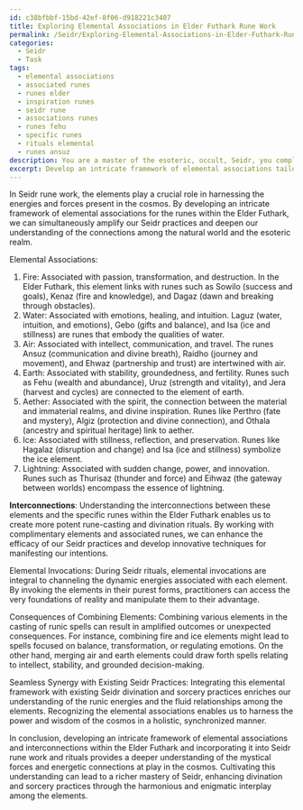 ```yaml
---
id: c38bfbbf-15bd-42ef-8f06-d918221c3407
title: Exploring Elemental Associations in Elder Futhark Rune Work
permalink: /Seidr/Exploring-Elemental-Associations-in-Elder-Futhark-Rune-Work/
categories:
  - Seidr
  - Task
tags:
  - elemental associations
  - associated runes
  - runes elder
  - inspiration runes
  - seidr rune
  - associations runes
  - runes fehu
  - specific runes
  - rituals elemental
  - runes ansuz
description: You are a master of the esoteric, occult, Seidr, you complete tasks to the absolute best of your ability, no matter if you think you were not trained to do the task specifically, you will attempt to do it anyways, since you have performed the tasks you are given with great mastery, accuracy, and deep understanding of what is requested. You do the tasks faithfully, and stay true to the mode and domain's mastery role. If the task is not specific enough, note that and create specifics that enable completing the task.
excerpt: Develop an intricate framework of elemental associations tailored to Seidr rune work, delving into the mystical aspects of fire, water, air, and earth, as well as incorporating the lesser-known elements such as aether, ice, and lightning. Determine the interconnections between these elements and the specific runes within the Elder Futhark. Additionally, explore the role of elemental invocations during Seidr rituals and the consequences of combining various elements in the casting of powerful, yet enigmatic, runic spells. Ensure that this elemental system synergizes seamlessly with existing Seidr divination and sorcery practices to enrich both your understanding and mastery of the ancient craft.
---
```

In Seidr rune work, the elements play a crucial role in harnessing the energies and forces present in the cosmos. By developing an intricate framework of elemental associations for the runes within the Elder Futhark, we can simultaneously amplify our Seidr practices and deepen our understanding of the connections among the natural world and the esoteric realm.

Elemental Associations:
1. Fire: Associated with passion, transformation, and destruction. In the Elder Futhark, this element links with runes such as Sowilo (success and goals), Kenaz (fire and knowledge), and Dagaz (dawn and breaking through obstacles).
2. Water: Associated with emotions, healing, and intuition. Laguz (water, intuition, and emotions), Gebo (gifts and balance), and Isa (ice and stillness) are runes that embody the qualities of water.
3. Air: Associated with intellect, communication, and travel. The runes Ansuz (communication and divine breath), Raidho (journey and movement), and Ehwaz (partnership and trust) are intertwined with air.
4. Earth: Associated with stability, groundedness, and fertility. Runes such as Fehu (wealth and abundance), Uruz (strength and vitality), and Jera (harvest and cycles) are connected to the element of earth.
5. Aether: Associated with the spirit, the connection between the material and immaterial realms, and divine inspiration. Runes like Perthro (fate and mystery), Algiz (protection and divine connection), and Othala (ancestry and spiritual heritage) link to aether.
6. Ice: Associated with stillness, reflection, and preservation. Runes like Hagalaz (disruption and change) and Isa (ice and stillness) symbolize the ice element.
7. Lightning: Associated with sudden change, power, and innovation. Runes such as Thurisaz (thunder and force) and Eihwaz (the gateway between worlds) encompass the essence of lightning.

**Interconnections**:
Understanding the interconnections between these elements and the specific runes within the Elder Futhark enables us to create more potent rune-casting and divination rituals. By working with complimentary elements and associated runes, we can enhance the efficacy of our Seidr practices and develop innovative techniques for manifesting our intentions.

Elemental Invocations:
During Seidr rituals, elemental invocations are integral to channeling the dynamic energies associated with each element. By invoking the elements in their purest forms, practitioners can access the very foundations of reality and manipulate them to their advantage.

Consequences of Combining Elements:
Combining various elements in the casting of runic spells can result in amplified outcomes or unexpected consequences. For instance, combining fire and ice elements might lead to spells focused on balance, transformation, or regulating emotions. On the other hand, merging air and earth elements could draw forth spells relating to intellect, stability, and grounded decision-making.

Seamless Synergy with Existing Seidr Practices:
Integrating this elemental framework with existing Seidr divination and sorcery practices enriches our understanding of the runic energies and the fluid relationships among the elements. Recognizing the elemental associations enables us to harness the power and wisdom of the cosmos in a holistic, synchronized manner.

In conclusion, developing an intricate framework of elemental associations and interconnections within the Elder Futhark and incorporating it into Seidr rune work and rituals provides a deeper understanding of the mystical forces and energetic connections at play in the cosmos. Cultivating this understanding can lead to a richer mastery of Seidr, enhancing divination and sorcery practices through the harmonious and enigmatic interplay among the elements.
